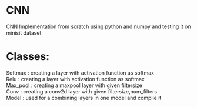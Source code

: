 # CNN
CNN Implementation from scratch using python and numpy and testing it on minisit dataset

# Classes:
Softmax : creating a layer with activation function as softmax</br>
Relu : creating a layer with activation function as softmax</br>
Max_pool : creating a maxpool layer with given filtersize</br>
Conv : creating a conv2d layer with given filtersize,num_filters</br>
Model : used for a combining layers in one model and compile it</br>
